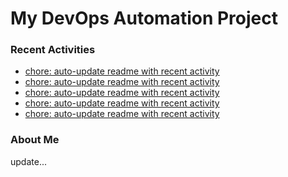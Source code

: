 # My DevOps Automation Project

### Recent Activities
<!-- activity:START -->
- [chore: auto-update readme with recent activity](https://github.com/kaigiii/mybowling-app/commit/e04ae065fd830ec80c491ab8ca9f85ee9901ead8)
- [chore: auto-update readme with recent activity](https://github.com/kaigiii/mybowling-app/commit/a40e3703cd27570bf6ec17766c1648cd61573559)
- [chore: auto-update readme with recent activity](https://github.com/kaigiii/mybowling-app/commit/cc91ac5303d728f91b05da76973c0bf9a0c9c683)
- [chore: auto-update readme with recent activity](https://github.com/kaigiii/mybowling-app/commit/b70ac310e00d75676121df914b32728a21853fbb)
- [chore: auto-update readme with recent activity](https://github.com/kaigiii/mybowling-app/commit/860058a129e8673989e46b7b26ff8ff5b612dd0d)
<!-- activity:END -->

### About Me
<!-- MYLINKS:START -->
<!-- MYLINKS:END -->

update...
